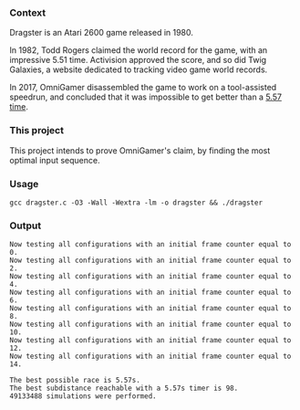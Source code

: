 ### Context

Dragster is an Atari 2600 game released in 1980.

In 1982, Todd Rogers claimed the world record for the game, with an impressive 5.51 time. Activision approved the score, and so did Twig Galaxies, a website dedicated to tracking video game world records.

In 2017, OmniGamer disassembled the game to work on a tool-assisted speedrun, and concluded that it was impossible to get better than a [5.57 time](http://tasvideos.org/5517S.html). 


### This project

This project intends to prove OmniGamer's claim, by finding the most optimal input sequence.

### Usage

```gcc dragster.c -O3 -Wall -Wextra -lm -o dragster && ./dragster```

### Output

```
Now testing all configurations with an initial frame counter equal to 0.
Now testing all configurations with an initial frame counter equal to 2.
Now testing all configurations with an initial frame counter equal to 4.
Now testing all configurations with an initial frame counter equal to 6.
Now testing all configurations with an initial frame counter equal to 8.
Now testing all configurations with an initial frame counter equal to 10.
Now testing all configurations with an initial frame counter equal to 12.
Now testing all configurations with an initial frame counter equal to 14.

The best possible race is 5.57s.
The best subdistance reachable with a 5.57s timer is 98.
49133488 simulations were performed.
```
